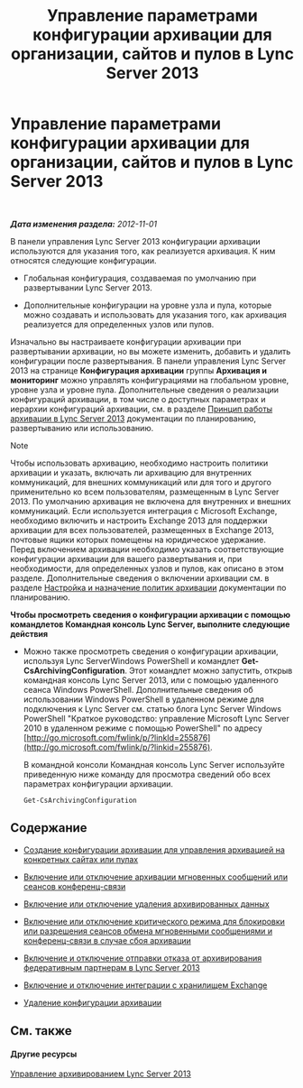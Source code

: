 ﻿---
title: Управление параметрами конфигурации архивации для организации, сайтов и пулов в Lync Server 2013
TOCTitle: Управление параметрами конфигурации архивации для организации, сайтов и пулов в Lync Server 2013
ms:assetid: 377a6f80-5f2b-4bc1-b507-e930a461fb1d
ms:mtpsurl: https://technet.microsoft.com/ru-ru/library/JJ204802(v=OCS.15)
ms:contentKeyID: 49309444
ms.date: 05/19/2016
mtps_version: v=OCS.15
ms.translationtype: HT
---

# Управление параметрами конфигурации архивации для организации, сайтов и пулов в Lync Server 2013

 

_**Дата изменения раздела:** 2012-11-01_

В панели управления Lync Server 2013 конфигурации архивации используются для указания того, как реализуется архивация. К ним относятся следующие конфигурации.

  - Глобальная конфигурация, создаваемая по умолчанию при развертывании Lync Server 2013.

  - Дополнительные конфигурации на уровне узла и пула, которые можно создавать и использовать для указания того, как архивация реализуется для определенных узлов или пулов.

Изначально вы настраиваете конфигурации архивации при развертывании архивации, но вы можете изменить, добавить и удалить конфигурации после развертывания. В панели управления Lync Server 2013 на странице **Конфигурация архивации** группы **Архивация и мониторинг** можно управлять конфигурациями на глобальном уровне, уровне узла и уровне пула. Дополнительные сведения о реализации конфигураций архивации, в том числе о доступных параметрах и иерархии конфигураций архивации, см. в разделе [Принцип работы архивации в Lync Server 2013](lync-server-2013-how-archiving-works.md) документации по планированию, развертыванию или использованию.

> [!note]  
> Чтобы использовать архивацию, необходимо настроить политики архивации и указать, включать ли архивацию для внутренних коммуникаций, для внешних коммуникаций или для того и другого применительно ко всем пользователям, размещенным в Lync Server 2013. По умолчанию архивация не включена для внутренних и внешних коммуникаций. Если используется интеграция с Microsoft Exchange, необходимо включить и настроить Exchange 2013 для поддержки архивации для всех пользователей, размещенных в Exchange 2013, почтовые ящики которых помещены на юридическое удержание.<br />Перед включением архивации необходимо указать соответствующие конфигурации архивации для вашего развертывания и, при необходимости, для определенных узлов и пулов, как описано в этом разделе. Дополнительные сведения о включении архивации см. в разделе <a href="lync-server-2013-configuring-and-assigning-archiving-policies.md">Настройка и назначение политик архивации</a> документации по планированию.

**Чтобы просмотреть сведения о конфигурации архивации с помощью командлетов Командная консоль Lync Server, выполните следующие действия**

  - Можно также просмотреть сведения о конфигурации архивации, используя Lync ServerWindows PowerShell и командлет **Get-CsArchivingConfiguration**. Этот командлет можно запустить, открыв командная консоль Lync Server 2013, или с помощью удаленного сеанса Windows PowerShell. Дополнительные сведения об использовании Windows PowerShell в удаленном режиме для подключения к Lync Server см. статью блога Lync Server Windows PowerShell "Краткое руководство: управление Microsoft Lync Server 2010 в удаленном режиме с помощью PowerShell" по адресу [http://go.microsoft.com/fwlink/p/?linkId=255876](http://go.microsoft.com/fwlink/p/?linkid=255876).
    
    В командной консоли Командная консоль Lync Server используйте приведенную ниже команду для просмотра сведений обо всех параметрах конфигурации архивации.
    
        Get-CsArchivingConfiguration

## Содержание

  - [Создание конфигурации архивации для управления архивацией на конкретных сайтах или пулах](lync-server-2013-creating-an-archiving-configuration-to-manage-archiving-for-specific-sites-or-pools.md)

  - [Включение или отключение архивации мгновенных сообщений или сеансов конференц-связи](lync-server-2013-enabling-or-disabling-archiving-of-im-or-conferencing-sessions.md)

  - [Включение или отключение удаления архивированных данных](lync-server-2013-enabling-or-disabling-the-purging-of-archived-data.md)

  - [Включение или отключение критического режима для блокировки или разрешения сеансов обмена мгновенными сообщениями и конференц-связи в случае сбоя архивации](lync-server-2013-enabling-or-disabling-critical-mode-to-block-or-allow-im-and-web-conferencing-sessions-if-archiving-fails.md)

  - [Включение и отключение отправки отказа от архивирования федеративным партнерам в Lync Server 2013](lync-server-2013-enable-or-disable-sending-an-archiving-disclaimer-to-federated-partners.md)

  - [Включение и отключение интеграции с хранилищем Exchange](lync-server-2013-enabling-or-disabling-integration-with-exchange-storage.md)

  - [Удаление конфигурации архивации](lync-server-2013-deleting-an-archiving-configuration.md)

## См. также

#### Другие ресурсы

[Управление архивированием Lync Server 2013](lync-server-2013-managing-archiving.md)


